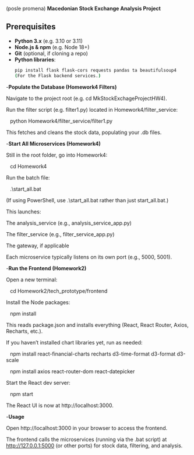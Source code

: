 (posle promena)
**Macedonian Stock Exchange Analysis Project**

## Prerequisites

- **Python 3.x** (e.g. 3.10 or 3.11)
- **Node.js & npm** (e.g. Node 18+)
- **Git** (optional, if cloning a repo)
- **Python libraries**:
  ```bash
  pip install flask flask-cors requests pandas ta beautifulsoup4
  (For the Flask backend services.)
  ```

-**Populate the Database (Homework4 Filters)**

Navigate to the project root (e.g. cd MkStockExchageProjectHW4).

Run the filter script (e.g. filter1.py) located in Homework4/filter_service:

&ensp; python Homework4/filter_service/filter1.py

This fetches and cleans the stock data, populating your .db files.

-**Start All Microservices (Homework4)**

Still in the root folder, go into Homework4:

&ensp; cd Homework4

Run the batch file:

&ensp; .\start_all.bat

(If using PowerShell, use .\start_all.bat rather than just start_all.bat.)

This launches:

The analysis_service (e.g., analysis_service_app.py)

The filter_service (e.g., filter_service_app.py)

The gateway, if applicable

Each microservice typically listens on its own port (e.g., 5000, 5001).

-**Run the Frontend (Homework2)**

Open a new terminal:

&ensp; cd Homework2/tech_prototype/frontend

Install the Node packages:

&ensp; npm install

This reads package.json and installs everything (React, React Router, Axios, Recharts, etc.).

If you haven’t installed chart libraries yet, run as needed:

&ensp; npm install react-financial-charts recharts d3-time-format d3-format d3-scale

&ensp; npm install axios react-router-dom react-datepicker

Start the React dev server:

&ensp; npm start

The React UI is now at http://localhost:3000.

-**Usage**

Open http://localhost:3000 in your browser to access the frontend.

The frontend calls the microservices (running via the .bat script) at http://127.0.0.1:5000 (or other ports) for stock data, filtering, and analysis.
